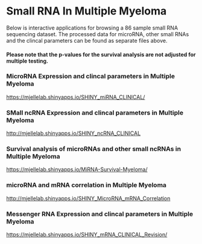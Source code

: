 # Small RNA In Multiple Myeloma

Below is interactive applications for browsing a 86 sample small RNA sequencing dataset. 
The processed data for microRNA, other small RNAs and the clincal parameters can be found as separate files above. 

#### Please note that the p-values for the survival analysis are not adjusted for multiple testing. 

### MicroRNA Expression and clincal parameters in Multiple Myeloma
https://mjellelab.shinyapps.io/SHINY_miRNA_CLINICAL/

### SMall ncRNA Expression and clincal parameters in Multiple Myeloma
http://mjellelab.shinyapps.io/SHINY_ncRNA_CLINICAL

### Survival analysis of microRNAs and other small ncRNAs  in Multiple Myeloma
https://mjellelab.shinyapps.io/MiRNA-Survival-Myeloma/

### microRNA and mRNA correlation in Multiple Myeloma #########
http://mjellelab.shinyapps.io/SHINY_MicroRNA_mRNA_Correlation

### Messenger RNA Expression and clincal parameters in Multiple Myeloma
https://mjellelab.shinyapps.io/SHINY_mRNA_CLINICAL_Revision/
